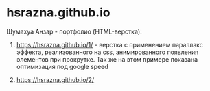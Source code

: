 # hsrazna.github.io

Щумахуа Анзар - портфолио (HTML-верстка):
1. https://hsrazna.github.io/1/ - верстка с применением параллакс эффекта, реализованного на css, 
анимированного появления элементов при прокрутке. Так же на этом примере показана оптимизация под google speed

2. https://hsrazna.github.io/2/
